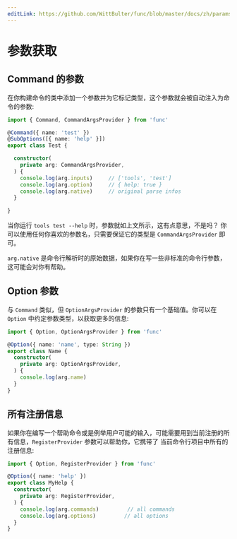 ```yaml
---
editLink: https://github.com/WittBulter/func/blob/master/docs/zh/params.md
---
```


# 参数获取

## Command 的参数

在你构建命令的类中添加一个参数并为它标记类型，这个参数就会被自动注入为命令的参数:

```ts
import { Command, CommandArgsProvider } from 'func'

@Command({ name: 'test' })
@SubOptions([{ name: 'help' }])
export class Test {

  constructor(
    private arg: CommandArgsProvider,
  ) {
    console.log(arg.inputs)     // ['tools', 'test']
    console.log(arg.option)     // { help: true }
    console.log(arg.native)     // original parse infos
  }
  
}

```

当你运行 `tools test --help` 时，参数就如上文所示，这有点意思，不是吗？
你可以使用任何你喜欢的参数名，只需要保证它的类型是 `CommandArgsProvider` 即可。

`arg.native` 是命令行解析时的原始数据，如果你在写一些非标准的命令行参数，这可能会对你有帮助。


## Option 参数

与 `Command` 类似，但 `OptionArgsProvider` 的参数只有一个基础值。你可以在 `Option` 中约定参数类型，以获取更多的信息:

```ts
import { Option, OptionArgsProvider } from 'func'

@Option({ name: 'name', type: String })
export class Name {
  constructor(
    private arg: OptionArgsProvider,
  ) {
    console.log(arg.name)
  }
}
```

## 所有注册信息

如果你在编写一个帮助命令或是例举用户可能的输入，可能需要用到当前注册的所有信息，`RegisterProvider` 参数可以帮助你，它携带了
当前命令行项目中所有的注册信息:

```ts
import { Option, RegisterProvider } from 'func'

@Option({ name: 'help' })
export class MyHelp {
  constructor(
    private arg: RegisterProvider,
  ) {
    console.log(arg.commands)         // all commands
    console.log(arg.options)         // all options
  }
}
```

